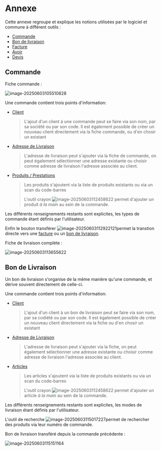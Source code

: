 # Annexe

Cette annexe regroupe et explique les notions utilisées par le logiciel et commune à différent outils :

- [Commande](#commande)
- [Bon de livraison](#bon-de-livraison)
- [Facture](#facture)
- [Avoir](#avoir)
- [Devis](#devis)



## Commande

Fiche commande :

![image-20250603105510828](../../documentation/docs/img/image-20250603105510828.png)



Une commande contient trois points d'information:

- [Client](clients.md)

  > L'ajout d'un client à une commande peut se faire via son nom, par sa société ou par son code. Il est également possible de créer un nouveau client directement via la fiche commande, ou d'en chosir un existant

- [Adresse de Livraison](clients.md#adresse-de-livraison)

  > L'adresse de livraison peut s'ajouter via la fiche de commande, on peut également sélectionner une adresse existante ou choisir comme adresse de livraison l'adresse associée au client.

- [Produits / Prestations]()

  > Les produits s'ajoutent via la liste de produits existants ou via un scan du code-barres
  >
  > L'outil crayon  ![image-20250603112458622](../../documentation/docs/img/image-20250603112458622.png) permet d'ajouter un produit _à la main_ au sein de la commande.

Les différents renseignements restants sont explicites, les types de commande étant définis par l'utilisateur.

Enfin le bouton transférer ![image-20250603112922121](../../documentation/docs/img/image-20250603112922121.png)permet la transtion directe vers une [facture](#facture) ou un [bon de livraison](#bon-de-livraison).

Fiche de livraison complète :

![image-20250603113655622](../../documentation/docs/img/image-20250603113655622.png)



## Bon de Livraison

Un bon de livraison s'organise de la même manière qu'une commande, et dérive souvent directement de celle-ci.

Une commande contient trois points d'information:

- [Client](clients.md)

  > L'ajout d'un client à un bon de livraison peut se faire via son nom, par sa codiété ou par son code. Il est également possible de créer un nouveau client directement via la fiche ou d'en chosir un existant

- [Adresse de Livraison](clients.md#adresse-de-livraison)

  > L'adresse de livraison peut s'ajouter via la fiche, on peut également sélectionner une adresse existante ou choisir comme adresse de livraison l'adresse associée au client.

- [Articles]()

  > Les articles s'ajoutent via la liste de produits existants ou via un scan du code-barres
  >
  > L'outil crayon  ![image-20250603112458622](../../documentation/docs/img/image-20250603112458622.png) permet d'ajouter un article _à la main_ au sein de la commande.

Les différents renseignements restants sont explicites, les modes de livraison étant définis par l'utilisateur. 

L'outil de recherche ![image-20250603115017227](../../documentation/docs/img/image-20250603115017227.png)permet de rechercher des produits via leur numéro de commande.



Bon de livraison transféré depuis la commande précédente :

![image-20250603115151164](../../documentation/docs/img/image-20250603115151164.png)



